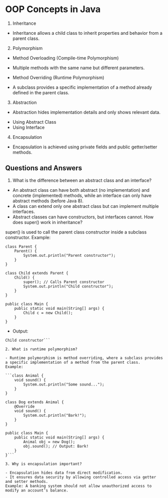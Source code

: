 # OOP Concepts in Java

1. Inheritance
- Inheritance allows a child class to inherit properties and behavior from a parent class.

2. Polymorphism
* Method Overloading (Compile-time Polymorphism)
- Multiple methods with the same name but different parameters.

* Method Overriding (Runtime Polymorphism)
- A subclass provides a specific implementation of a method already defined in the parent class.

3. Abstraction
- Abstraction hides implementation details and only shows relevant data.

* Using Abstract Class
* Using Interface

4. Encapsulation
- Encapsulation is achieved using private fields and public getter/setter methods.

## Questions and Answers
1. What is the difference between an abstract class and an interface?

- An abstract class can have both abstract (no implementation) and concrete (implemented) methods, while an interface can only have abstract methods (before Java 8).
- A class can extend only one abstract class but can implement multiple interfaces.
- Abstract classes can have constructors, but interfaces cannot.
How does super() work in inheritance?

super() is used to call the parent class constructor inside a subclass constructor.
Example:
```
class Parent {
    Parent() {
        System.out.println("Parent constructor");
    }
}

class Child extends Parent {
    Child() {
        super(); // Calls Parent constructor
        System.out.println("Child constructor");
    }
}

public class Main {
    public static void main(String[] args) {
        Child c = new Child();
    }
}
```

- Output:
```Parent constructor
Child constructor```

2. What is runtime polymorphism?

- Runtime polymorphism is method overriding, where a subclass provides a specific implementation of a method from the parent class.
Example:

```class Animal {
    void sound() {
        System.out.println("Some sound...");
    }
}

class Dog extends Animal {
    @Override
    void sound() {
        System.out.println("Bark!");
    }
}

public class Main {
    public static void main(String[] args) {
        Animal obj = new Dog();
        obj.sound(); // Output: Bark!
    }
}```

3. Why is encapsulation important?

- Encapsulation hides data from direct modification.
- It ensures data security by allowing controlled access via getter and setter methods.
Example: A banking system should not allow unauthorized access to modify an account’s balance.